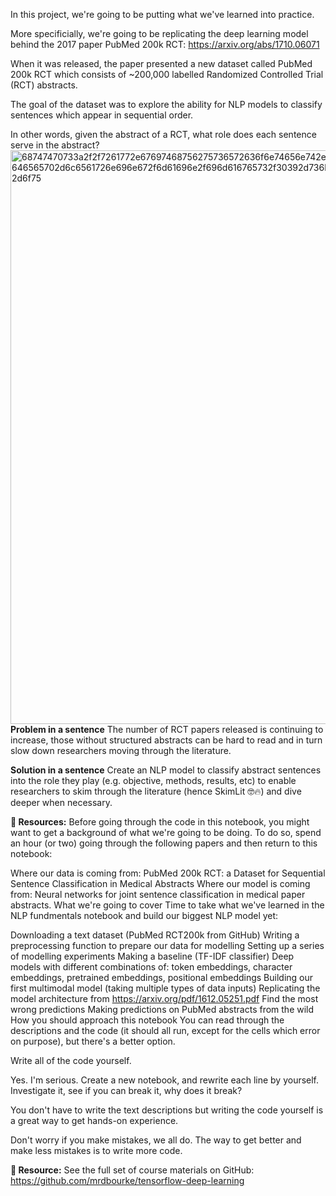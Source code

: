 In this project, we're going to be putting what we've learned into practice.

More specificially, we're going to be replicating the deep learning model behind the 2017 paper PubMed 200k RCT: https://arxiv.org/abs/1710.06071

When it was released, the paper presented a new dataset called PubMed 200k RCT which consists of ~200,000 labelled Randomized Controlled Trial (RCT) abstracts.

The goal of the dataset was to explore the ability for NLP models to classify sentences which appear in sequential order.

In other words, given the abstract of a RCT, what role does each sentence serve in the abstract?
<img width="918" alt="68747470733a2f2f7261772e67697468756275736572636f6e74656e742e636f6d2f6d7264626f75726b652f74656e736f72666c6f772d646565702d6c6561726e696e672f6d61696e2f696d616765732f30392d736b696d6c69742d6f766572766965772d696e7075742d616e642d6f75" src="https://user-images.githubusercontent.com/84591513/152385281-ce6d5338-523c-42f7-bc37-56eeb41ff950.png">
**Problem in a sentence**
The number of RCT papers released is continuing to increase, those without structured abstracts can be hard to read and in turn slow down researchers moving through the literature.

**Solution in a sentence**
Create an NLP model to classify abstract sentences into the role they play (e.g. objective, methods, results, etc) to enable researchers to skim through the literature (hence SkimLit 🤓🔥) and dive deeper when necessary.

**📖 Resources:** Before going through the code in this notebook, you might want to get a background of what we're going to be doing. To do so, spend an hour (or two) going through the following papers and then return to this notebook:

Where our data is coming from: PubMed 200k RCT: a Dataset for Sequential Sentence Classification in Medical Abstracts
Where our model is coming from: Neural networks for joint sentence classification in medical paper abstracts.
What we're going to cover
Time to take what we've learned in the NLP fundmentals notebook and build our biggest NLP model yet:

Downloading a text dataset (PubMed RCT200k from GitHub)
Writing a preprocessing function to prepare our data for modelling
Setting up a series of modelling experiments
Making a baseline (TF-IDF classifier)
Deep models with different combinations of: token embeddings, character embeddings, pretrained embeddings, positional embeddings
Building our first multimodal model (taking multiple types of data inputs)
Replicating the model architecture from https://arxiv.org/pdf/1612.05251.pdf
Find the most wrong predictions
Making predictions on PubMed abstracts from the wild
How you should approach this notebook
You can read through the descriptions and the code (it should all run, except for the cells which error on purpose), but there's a better option.

Write all of the code yourself.

Yes. I'm serious. Create a new notebook, and rewrite each line by yourself. Investigate it, see if you can break it, why does it break?

You don't have to write the text descriptions but writing the code yourself is a great way to get hands-on experience.

Don't worry if you make mistakes, we all do. The way to get better and make less mistakes is to write more code.

**📖 Resource:** See the full set of course materials on GitHub: https://github.com/mrdbourke/tensorflow-deep-learning
